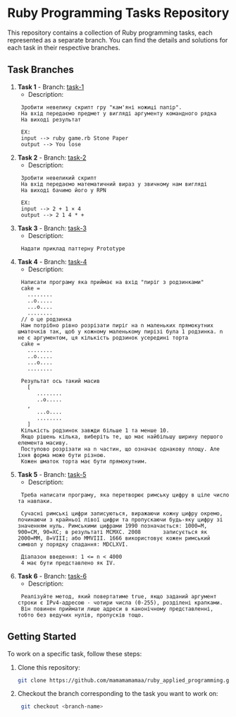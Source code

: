 # Ruby Programming Tasks Repository

This repository contains a collection of Ruby programming tasks, each represented as a separate branch. You can find the details and solutions for each task in their respective branches.

## Task Branches

1. **Task 1** - Branch: [task-1](https://github.com/mamamamamaa/ruby_applied_programming/tree/task-1)
    - Description: 
   ```
    Зробити невелику скрипт гру "кам'яні ножиці папір".
    На вхід передаємо предмет у вигляді аргументу командного рядка
    На виході результат

    EX:
    input --> ruby game.rb Stone Paper
    output --> You lose
   ```
2. **Task 2** - Branch: [task-2](https://github.com/mamamamamaa/ruby_applied_programming/tree/task-2)
    - Description: 
   ```
    Зробити невеликий скрипт 
    На вхід передаємо математичний вираз у звичному нам вигляді
    На виході бачимо його у RPN

    EX: 
    input --> 2 + 1 × 4
    output --> 2 1 4 * +
   ```
3. **Task 3** - Branch: [task-3](https://github.com/mamamamamaa/ruby_applied_programming/tree/task-3)
   - Description:
   ```
    Надати приклад паттерну Prototype
   ```
4. **Task 4** - Branch: [task-4](https://github.com/mamamamamaa/ruby_applied_programming/tree/task-4)
   - Description:
   ```
    Написати програму яка приймає на вхід "пиріг з родзинками"
    cake = 
      ........
      ..o.....
      ...o....
      ........
    // o це родзинка
    Нам потрібно рівно розрізати пиріг на n маленьких прямокутних шматочків так, щоб у кожному маленькому пирізі була 1 родзинка. n не є аргументом, ця кількість родзинок усередині торта
    cake = 
      ........
      ..o.....
      ...o....
      ........
 
    Результат ось такий масив
      [
         ........
         ..o.....
      ,
         ...o....
         ........
      ]
    Кількість родзинок завжди більше 1 та менше 10.
    Якщо рішень кілька, виберіть те, що має найбільшу ширину першого елемента масиву.
    Поступово розрізати на n частин, що означає однакову площу. Але їхня форма може бути різною.
    Кожен шматок торта має бути прямокутним.
   ```
5. **Task 5** - Branch: [task-5](https://github.com/mamamamamaa/ruby_applied_programming/tree/task-5)
   - Description:
   ```
    Треба написати програму, яка перетворює римську цифру в ціле число та навпаки.

    Сучасні римські цифри записуються, виражаючи кожну цифру окремо, починаючи з крайньої лівої цифри та пропускаючи будь-яку цифру зі значенням нуль. Римськими цифрами 1990 позначається: 1000=M, 900=CM, 90=XC; в результаті MCMXC. 2008       записується як 2000=MM, 8=VIII; або MMVIII. 1666 використовує кожен римський символ у порядку спадання: MDCLXVI.

    Діапазон введення: 1 <= n < 4000
    4 має бути представлено як IV.
   ```
6. **Task 6** - Branch: [task-6](https://github.com/mamamamamaa/ruby_applied_programming/tree/task-6)
   - Description:
   ```
    Реалізуйте метод, який повертатиме true, якщо заданий аргумент строки є IPv4-адресою - чотири числа (0-255), розділені крапками.
    Він повинен приймати лише адреси в канонічному представленні, тобто без ведучих нулів, пропусків тощо.
   ```

## Getting Started

To work on a specific task, follow these steps:

1. Clone this repository:
   ```sh
   git clone https://github.com/mamamamamaa/ruby_applied_programming.git

2. Checkout the branch corresponding to the task you want to work on:
   ```sh
    git checkout <branch-name> 
